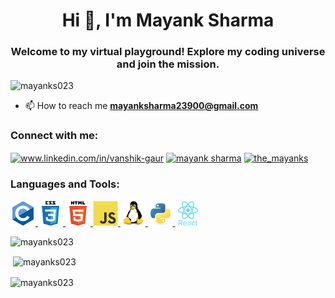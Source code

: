 <h1 align="center">Hi 👋, I'm Mayank Sharma</h1>
<h3 align="center">Welcome to my virtual playground! Explore my coding universe and join the mission.</h3>

<p align="left"> <img src="https://komarev.com/ghpvc/?username=mayanks023&label=Profile%20views&color=0e75b6&style=flat" alt="mayanks023" /> </p>

- 📫 How to reach me **mayanksharma23900@gmail.com**

<h3 align="left">Connect with me:</h3>
<p align="left">
<a href="https://linkedin.com/in/www.linkedin.com/in/vanshik-gaur" target="blank"><img align="center" src="https://raw.githubusercontent.com/rahuldkjain/github-profile-readme-generator/master/src/images/icons/Social/linked-in-alt.svg" alt="www.linkedin.com/in/vanshik-gaur" height="30" width="40" /></a>
<a href="https://fb.com/mayank sharma" target="blank"><img align="center" src="https://raw.githubusercontent.com/rahuldkjain/github-profile-readme-generator/master/src/images/icons/Social/facebook.svg" alt="mayank sharma" height="30" width="40" /></a>
<a href="https://instagram.com/the_mayanks" target="blank"><img align="center" src="https://raw.githubusercontent.com/rahuldkjain/github-profile-readme-generator/master/src/images/icons/Social/instagram.svg" alt="the_mayanks" height="30" width="40" /></a>
</p>

<h3 align="left">Languages and Tools:</h3>
<p align="left"> <a href="https://www.cprogramming.com/" target="_blank" rel="noreferrer"> <img src="https://raw.githubusercontent.com/devicons/devicon/master/icons/c/c-original.svg" alt="c" width="40" height="40"/> </a> <a href="https://www.w3schools.com/css/" target="_blank" rel="noreferrer"> <img src="https://raw.githubusercontent.com/devicons/devicon/master/icons/css3/css3-original-wordmark.svg" alt="css3" width="40" height="40"/> </a> <a href="https://www.w3.org/html/" target="_blank" rel="noreferrer"> <img src="https://raw.githubusercontent.com/devicons/devicon/master/icons/html5/html5-original-wordmark.svg" alt="html5" width="40" height="40"/> </a> <a href="https://developer.mozilla.org/en-US/docs/Web/JavaScript" target="_blank" rel="noreferrer"> <img src="https://raw.githubusercontent.com/devicons/devicon/master/icons/javascript/javascript-original.svg" alt="javascript" width="40" height="40"/> </a> <a href="https://www.linux.org/" target="_blank" rel="noreferrer"> <img src="https://raw.githubusercontent.com/devicons/devicon/master/icons/linux/linux-original.svg" alt="linux" width="40" height="40"/> </a> <a href="https://www.python.org" target="_blank" rel="noreferrer"> <img src="https://raw.githubusercontent.com/devicons/devicon/master/icons/python/python-original.svg" alt="python" width="40" height="40"/> </a> <a href="https://reactjs.org/" target="_blank" rel="noreferrer"> <img src="https://raw.githubusercontent.com/devicons/devicon/master/icons/react/react-original-wordmark.svg" alt="react" width="40" height="40"/> </a> </p>

<p><img align="left" src="https://github-readme-stats.vercel.app/api/top-langs?username=mayanks023&show_icons=true&locale=en&layout=compact" alt="mayanks023" /></p>
<br>
<p>&nbsp;<img align="center" src="https://github-readme-stats.vercel.app/api?username=mayanks023&show_icons=true&locale=en" alt="mayanks023" /></p>

<p><img align="center" src="https://github-readme-streak-stats.herokuapp.com/?user=mayanks023&" alt="mayanks023" /></p>
